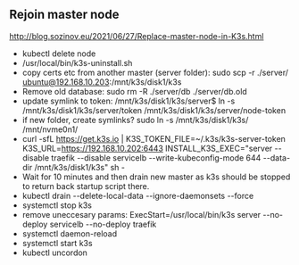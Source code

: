 ## Rejoin master node
http://blog.sozinov.eu/2021/06/27/Replace-master-node-in-K3s.html


* kubectl delete node <node>
* /usr/local/bin/k3s-uninstall.sh
* copy certs etc from another master (server folder): sudo scp -r ./server/ ubuntu@192.168.10.203:/mnt/k3s/disk1/k3s
* Remove old database: sudo rm -R ./server/db ./server/db.old
* update symlink to token: /mnt/k3s/disk1/k3s/server$ ln -s /mnt/k3s/disk1/k3s/server/token /mnt/k3s/disk1/k3s/server/node-token
* if new folder, create symlinks? sudo ln -s /mnt/k3s/disk1/k3s/ /mnt/nvme0n1/
* curl -sfL https://get.k3s.io | K3S_TOKEN_FILE=~/.k3s/k3s-server-token K3S_URL=https://192.168.10.202:6443 INSTALL_K3S_EXEC="server --disable traefik --disable servicelb --write-kubeconfig-mode 644 --data-dir /mnt/k3s/disk1/k3s"  sh -
* Wait for 10 minutes and then drain new master as k3s should be stopped to return back startup script there.
* kubectl drain <node> --delete-local-data --ignore-daemonsets --force
* systemctl stop k3s
* remove uneccesary params: ExecStart=/usr/local/bin/k3s server --no-deploy servicelb --no-deploy traefik
* systemctl daemon-reload
* systemctl start k3s
* kubectl uncordon <node>